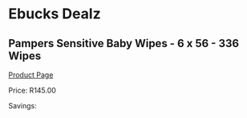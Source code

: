 
# Ebucks Dealz
## Pampers Sensitive Baby Wipes - 6 x 56 - 336 Wipes
[Product Page](https://www.ebucks.com/web/shop/productSelected.do?prodId=1018231299&catId=1186088243)

Price: R145.00

Savings: 


	